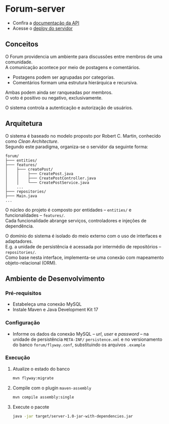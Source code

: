 # Forum-server

- Confira a [documentação da API](https://andre-sch.notion.site/Forum-Server-API-6d8c15c6681e45ecb77f13a79bf458cb)
- Acesse o [deploy do servidor](https://forum-deploy.onrender.com/)

## Conceitos

O Forum providencia um ambiente para discussões entre membros de uma comunidade.  
A comunicação acontece por meio de postagens e comentários.

- Postagens podem ser agrupadas por categorias.
- Comentários formam uma estrutura hierárquica e recursiva.

Ambas podem ainda ser ranqueadas por membros.  
O voto é positivo ou negativo, exclusivamente.

O sistema controla a autenticação e autorização de usuários.

## Arquitetura

O sistema é baseado no modelo proposto por Robert C. Martin, conhecido como _Clean Architecture_.  
Segundo este paradigma, organiza-se o servidor da seguinte forma:

```text
forum/
├─── entities/
├─── features/
│    ├─── createPost/
│    │    ├─── CreatePost.java
│    │    ├─── CreatePostController.java
│    │    └─── CreatePostService.java
│    ...
├─── repositories/
├─── Main.java
...
```

O núcleo do projeto é composto por entidades – `entities/` e funcionalidades – `features/`.  
Cada funcionalidade abrange serviços, controladores e injeções de dependência.

O domínio do sistema é isolado do meio externo com o uso de interfaces e adaptadores.  
E.g. a unidade de persistência é acessada por intermédio de repositórios – `repositories/`.  
Como base nesta interface, implementa-se uma conexão com mapeamento objeto-relacional (ORM).

## Ambiente de Desenvolvimento

### Pré-requisitos

- Estabeleça uma conexão MySQL
- Instale Maven e Java Development Kit 17

### Configuração

- Informe os dados da conexão MySQL – _url_, _user_ e _password_ – na unidade
  de persistência `META-INF/` `persistence.xml` e no versionamento do banco
  `forum/flyway.conf`, substituindo os arquivos `.example`

### Execução

1. Atualize o estado do banco

   ```bash
   mvn flyway:migrate
   ```

2. Compile com o plugin `maven-assembly`

   ```bash
   mvn compile assembly:single
   ```

3. Execute o pacote

   ```bash
   java -jar target/server-1.0-jar-with-dependencies.jar
   ```
